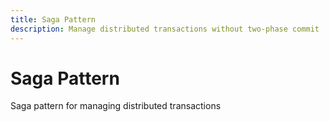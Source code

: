 ```yaml
---
title: Saga Pattern
description: Manage distributed transactions without two-phase commit
---
```


# Saga Pattern

Saga pattern for managing distributed transactions